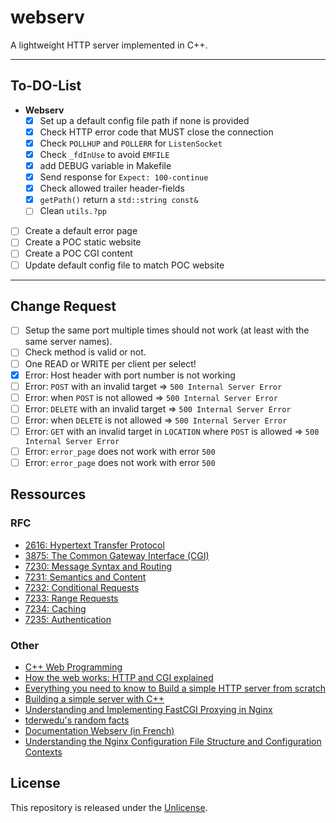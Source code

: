 # webserv
A lightweight HTTP server implemented in C++.

---

## To-DO-List

 - **Webserv**
 	- [x] Set up a default config file path if none is provided
	- [x] Check HTTP error code that MUST close the connection
	- [x] Check `POLLHUP` and `POLLERR` for `ListenSocket`
	- [x] Check `_fdInUse` to avoid `EMFILE`
	- [x] add DEBUG variable in Makefile
	- [x] Send response for `Expect: 100-continue`
	- [x] Check allowed trailer header-fields
	- [x] `getPath()` return a `std::string const&`
	- [ ] Clean `utils.?pp`
 - [ ] Create a default error page
 - [ ] Create a POC static website
 - [ ] Create a POC CGI content
 - [ ] Update default config file to match POC website

---

## Change Request
- [ ] Setup the same port multiple times should not work (at least with the same server names).
- [ ] Check method is valid or not.
- [ ] One READ or WRITE per client per select!
- [x] Error: Host header with port number is not working
- [ ] Error: `POST` with an invalid target => `500 Internal Server Error`
- [ ] Error: when `POST` is not allowed => `500 Internal Server Error`
- [ ] Error: `DELETE` with an invalid target => `500 Internal Server Error`
- [ ] Error: when `DELETE` is not allowed => `500 Internal Server Error`
- [ ] Error: `GET` with an invalid target in `LOCATION` where `POST` is allowed => `500 Internal Server Error`
- [ ] Error: `error_page` does not work with error `500`
- [ ] Error: `error_page` does not work with error `500`

## Ressources

### RFC

- [2616: Hypertext Transfer Protocol](https://www.rfc-editor.org/rfc/pdfrfc/rfc2616.txt.pdf)
- [3875: The Common Gateway Interface (CGI)](https://www.rfc-editor.org/rfc/pdfrfc/rfc3875.txt.pdf)
- [7230: Message Syntax and Routing](https://www.rfc-editor.org/rfc/pdfrfc/rfc7230.txt.pdf)
- [7231: Semantics and Content](https://www.rfc-editor.org/rfc/pdfrfc/rfc7231.txt.pdf)
- [7232: Conditional Requests](https://www.rfc-editor.org/rfc/pdfrfc/rfc7232.txt.pdf)
- [7233: Range Requests](https://www.rfc-editor.org/rfc/pdfrfc/rfc7233.txt.pdf)
- [7234: Caching](https://www.rfc-editor.org/rfc/pdfrfc/rfc7234.txt.pdf)
- [7235: Authentication](https://www.rfc-editor.org/rfc/pdfrfc/rfc7235.txt.pdf)

### Other

- [C++ Web Programming](https://www.tutorialspoint.com/cplusplus/cpp_web_programming.htm)
- [How the web works: HTTP and CGI explained](https://www.garshol.priv.no/download/text/http-tut.html)
- [Everything you need to know to Build a simple HTTP server from scratch](https://medium.com/from-the-scratch/http-server-what-do-you-need-to-know-to-build-a-simple-http-server-from-scratch-d1ef8945e4fa)
- [Building a simple server with C++](https://ncona.com/2019/04/building-a-simple-server-with-cpp/)
- [Understanding and Implementing FastCGI Proxying in Nginx](https://www.digitalocean.com/community/tutorials/understanding-and-implementing-fastcgi-proxying-in-nginx)
- [tderwedu's random facts](https://github.com/tderwedu/42cursus/blob/main/12_Inception/RandomFacts.md)
- [Documentation Webserv (in French)](https://www.notion.so/etelcode/Documentation-Webserv-320727979ffd4176a7dd5ba41aaadf46)
- [Understanding the Nginx Configuration File Structure and Configuration Contexts](https://www.digitalocean.com/community/tutorials/understanding-the-nginx-configuration-file-structure-and-configuration-contexts)

## License

This repository is released under the [Unlicense](https://github.com/maxdesalle/webserv/blob/main/LICENSE).

